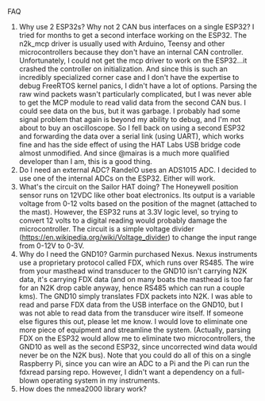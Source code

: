 FAQ
1. Why use 2 ESP32s? Why not 2 CAN bus interfaces on a single ESP32?
I tried for months to get a second interface working on the ESP32. The n2k_mcp driver is usually used with Arduino, Teensy and other microcontrollers because they don't have an internal CAN controller. Unfortunately, I could not get the mcp driver to work on the ESP32...it crashed the controller on initialization. And since this is such an incredibly specialized corner case and I don't have the expertise to debug FreeRTOS kernel panics, I didn't have a lot of options. Parsing the raw wind packets wasn't particularly complicated, but I was never able to get the MCP module to read valid data from the second CAN bus. I could see data on the bus, but it was garbage. I probably had some signal problem that again is beyond my ability to debug, and I'm not about to buy an oscilloscope. So I fell back on using a second ESP32 and forwarding the data over a serial link (using UART), which works fine and has the side effect of using the HAT Labs USB bridge code almost unmodified. And since @mairas is a much more qualified developer than I am, this is a good thing.
2. Do I need an external ADC?
RandelO uses an ADS1015 ADC. I decided to use one of the internal ADCs on the ESP32. Either will work.
3. What's the circuit on the Sailor HAT doing?
The Honeywell position sensor runs on 12VDC like other boat electronics. Its output is a variable voltage from 0-12 volts based on the position of the magnet (attached to the mast). However, the ESP32 runs at 3.3V logic level, so trying to convert 12 volts to a digital reading would probably damage the microcontroller. The circuit is a simple voltage divider (https://en.wikipedia.org/wiki/Voltage_divider) to change the input range from 0-12V to 0-3V.
4. Why do I need the GND10?
Garmin purchased Nexus. Nexus instruments use a proprietary protocol called FDX, which runs over RS485. The wire from your masthead wind transducer to the GND10 isn't carrying N2K data, it's carrying FDX data (and on many boats the masthead is too far for an N2K drop cable anyway, hence RS485 which can run a couple kms). The GND10 simply translates FDX packets into N2K. I was able to read and parse FDX data from the USB interface on the GND10, but I was not able to read data from the transducer wire itself. If someone else figures this out, please let me know. I would love to eliminate one more piece of equipment and streamline the system. (Actually, parsing FDX on the ESP32 would allow me to eliminate two microcontrollers, the GND10 as well as the second ESP32, since uncorrected wind data would never be on the N2K bus). Note that you could do all of this on a single Raspberry Pi, since you can wire an ADC to a Pi and the Pi can run the fdxread parsing repo. However, I didn't want a dependency on a full-blown operating system in my instruments.
5. How does the nmea2000 library work?
